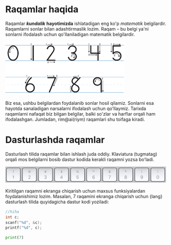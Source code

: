 # Raqamlar haqida
Raqamlar ***kundalik*** **hayotimizda** ishlatadigan eng ko'p *matematik* belgilardir. Raqamlarni sonlar bilan adashtirmaslik lozim. Raqam – bu belgi ya'ni sonlarni ifodalash uchun qo'llaniladigan matematik belgilardir.

![Ularga no'l bir ikki uch to'rt besh olti yetti sakkiz to'qqiz belgilari kiradi va arab raqamlari deyiladi](./raqamlar.png)

Biz esa, ushbu belgilardan foydalanib sonlar hosil qilamiz. Sonlarni esa hayotda sanaladigan narsalarni ifodalash uchun qo'llaymiz. 
Tarixda raqamlarni nafaqat biz bilgan belgilar, balki so'zlar va harflar orqali ham ifodalashgan. Jumladan, rim@ai(riym) raqamlari shu toifaga kiradi.

# Dasturlashda raqamlar
Dasturlash tilida raqamlar bilan ishlash juda oddiy. Klaviatura (tugmatag) orqali mos belgilarni bosib dastur kodida kerakli raqamni yozsa boʻladi.

![Ya'ni dasturlash tillarida ishlatiladigan raqamlar oʻzimiz ishlatadigan raqamlar bilan bir xil ma’noga ega.](./raqamlar-keyboard.png)

Kiritilgan raqamni ekranga chiqarish uchun maxsus funksiyalardan foydalanishimiz lozim. Masalan, 7 raqamini ekranga chiqarish uchun {lang} dasturlash tilida quyidagicha dastur kodi yoziladi:

```c
//hiha
int c;
scanf("%d", &c);
printf("%d", c);
```

```python
print(7)
```
